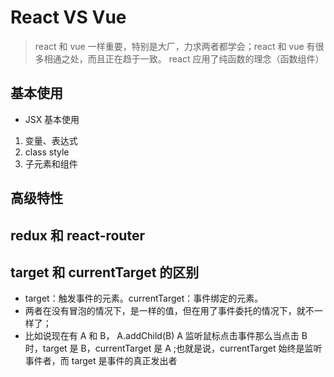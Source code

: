 # React VS Vue

> react 和 vue 一样重要，特别是大厂，力求两者都学会；react 和 vue 有很多相通之处，而且正在趋于一致。
> react 应用了纯函数的理念（函数组件）

## 基本使用

- JSX 基本使用

1. 变量、表达式
2. class style
3. 子元素和组件

## 高级特性

## redux 和 react-router

## target 和 currentTarget 的区别

- target：触发事件的元素。currentTarget：事件绑定的元素。
- 两者在没有冒泡的情况下，是一样的值，但在用了事件委托的情况下，就不一样了；
- 比如说现在有 A 和 B， A.addChild(B) A 监听鼠标点击事件那么当点击 B 时，target 是 B，currentTarget 是 A ;也就是说，currentTarget 始终是监听事件者，而 target 是事件的真正发出者
